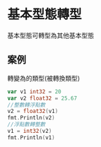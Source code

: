# 基本型態轉型
基本型態可轉型為其他基本型態
## 案例
轉變為的類型(被轉換類型)
```go
var v1 int32 = 20
var v2 float32 = 25.67
//整數轉浮點數
v2 = float32(v1)
fmt.Println(v2)
//浮點數轉整數
v1 = int32(v2)
fmt.Println(v1)
```
